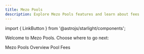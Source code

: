 ```yaml
---
title: Mezo Pools
description: Explore Mezo Pools features and learn about fees
---
```


import { LinkButton } from '@astrojs/starlight/components';

Welcome to Mezo Pools. Choose where to go next:

<LinkButton href="/docs/users/features/mezo-pools/mezo-pools" icon="right-arrow">
  Mezo Pools Overview
</LinkButton>

<LinkButton href="/docs/users/features/mezo-pools/fees" variant="secondary" icon="right-arrow">
  Pool Fees
</LinkButton>



